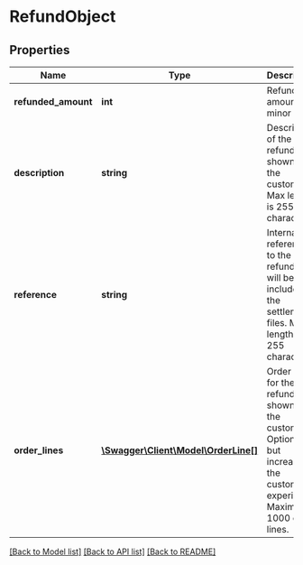 # RefundObject

## Properties
Name | Type | Description | Notes
------------ | ------------- | ------------- | -------------
**refunded_amount** | **int** | Refunded amount in minor units. | 
**description** | **string** | Description of the refund shown to the customer. Max length is 255 characters. | [optional] 
**reference** | **string** | Internal reference to the refund. This will be included in the settlement files. Max length is 255 characters. | [optional] 
**order_lines** | [**\Swagger\Client\Model\OrderLine[]**](OrderLine.md) | Order lines for the refund shown to the customer. Optional but increases the customer experience. Maximum 1000 order lines. | [optional] 

[[Back to Model list]](../README.md#documentation-for-models) [[Back to API list]](../README.md#documentation-for-api-endpoints) [[Back to README]](../README.md)


